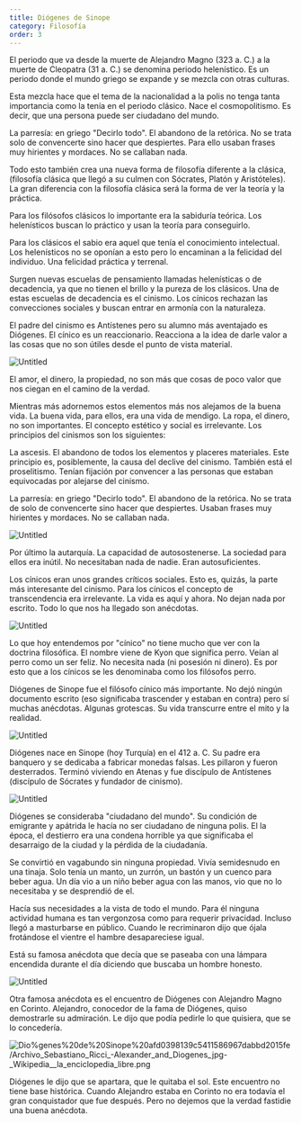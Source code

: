 ```yaml
---
title: Diógenes de Sinope 
category: Filosofía
order: 3
---
```



El periodo que va desde la muerte de Alejandro Magno (323 a. C.) a la muerte de Cleopatra (31 a. C.) se denomina periodo helenístico. Es un periodo donde el mundo griego se expande y se mezcla con otras culturas.

Esta mezcla hace que el tema de la nacionalidad a la polis no tenga tanta importancia como la tenía en el periodo clásico. Nace el cosmopolitismo. Es decir, que una persona puede ser ciudadano del mundo.

La parresía: en griego "Decirlo todo". El abandono de la retórica. No se trata solo de convencerte sino hacer que despiertes. Para ello usaban frases muy hirientes y mordaces. No se callaban nada.

Todo esto también crea una nueva forma de filosofía diferente a la clásica, (filosofía clásica que llegó a su culmen con Sócrates, Platón y Aristóteles). La gran diferencia con la filosofía clásica será la forma de ver la teoría y la práctica. 

Para los filósofos clásicos lo importante era la sabiduría teórica. Los helenísticos buscan lo práctico y usan la teoría para conseguirlo.

Para los clásicos el sabio era aquel que tenía el conocimiento intelectual. Los helenísticos no se oponían a esto pero lo encaminan a la felicidad del individuo. Una felicidad práctica y terrenal.

Surgen nuevas escuelas de pensamiento llamadas helenísticas o de decadencia, ya que no tienen el brillo y la pureza de los clásicos. Una de estas escuelas de decadencia es el cinismo. Los cínicos rechazan las convecciones sociales y buscan entrar en armonía con la naturaleza.

El padre del cinismo es Antístenes pero su alumno más aventajado es Diógenes. El cínico es un reaccionario. Reacciona a la idea de darle valor a las cosas que no son útiles desde el punto de vista material.

![Untitled]({{site.baseurl}}/images/Dio%genes%20de%20Sinope%20afd0398139c5411586967dabbd2015fe/Cursor_and_Antisthenes_pushkin_-_Antistenes_-_Wikipedia__la_enciclopedia_libre.png)

El amor, el dinero, la propiedad, no son más que cosas de poco valor que nos ciegan en el camino de la verdad.

Mientras más adornemos estos elementos más nos alejamos de la buena vida. La buena vida, para ellos, era una vida de mendigo. La ropa, el dinero, no son importantes. El concepto estético y social es irrelevante. Los principios del cinismos son los siguientes:

La ascesis. El abandono de todos los elementos y placeres materiales. Este principio es, posiblemente, la causa del declive del cinismo. También está el proselitismo. Tenían fijación por convencer a las personas que estaban equivocadas por alejarse del cinismo.

La parresía: en griego "Decirlo todo". El abandono de la retórica. No se trata de solo de convencerte sino hacer que despiertes. Usaban frases muy hirientes y mordaces. No se callaban nada.

![Untitled]({{site.baseurl}}/images/Dio%genes%20de%20Sinope%20afd0398139c5411586967dabbd2015fe/digoenes-imagens--644x362_jpg__644362_.png)

Por último la autarquía. La capacidad de autosostenerse.  La sociedad para ellos era inútil. No necesitaban nada de nadie. Eran autosuficientes.

Los cínicos eran unos grandes críticos sociales. Esto es, quizás, la parte más interesante del cinismo. Para los cínicos el concepto de transcendencia era irrelevante. La vida es aquí y ahora. No dejan nada por escrito. Todo lo que nos ha llegado son anécdotas.

![Untitled]({{site.baseurl}}/images/Dio%genes%20de%20Sinope%20afd0398139c5411586967dabbd2015fe/Waterhouse-Diogenes_-_Diogenes_de_Sinope_-_Wikipedia__la_enciclopedia_libre.png)

Lo que hoy entendemos por "cínico" no tiene mucho que ver con la doctrina filosófica. El nombre viene de Kyon que significa perro. Veían al perro como un ser feliz. No necesita nada (ni posesión ni dinero). Es por esto que a los cínicos se les denominaba como los filósofos perro.

Diógenes de Sinope fue el filósofo cínico más importante. No dejó ningún documento escrito (eso significaba trascender y estaban en contra) pero sí muchas anécdotas. Algunas grotescas. Su vida transcurre entre el mito y la realidad.

![Untitled]({{site.baseurl}}/images/Dio%genes%20de%20Sinope%20afd0398139c5411586967dabbd2015fe/La_scuola_di_Atene_-_La_escuela_de_Atenas_-_Wikipedia__la_enciclopedia_libre.png)

Diógenes nace en Sinope (hoy Turquía) en el 412 a. C. Su padre era banquero y se dedicaba a fabricar monedas falsas. Les pillaron y fueron desterrados. Terminó viviendo en Atenas y fue discípulo de Antístenes (discípulo de Sócrates y fundador de cinismo).

![Untitled]({{site.baseurl}}/images/Dio%genes%20de%20Sinope%20afd0398139c5411586967dabbd2015fe/Sinope_-_Google_Maps.png)

Diógenes se consideraba "ciudadano del mundo". Su condición de emigrante y apátrida le hacía no ser ciudadano de ninguna polis. El la época, el destierro era una condena horrible ya que significaba el desarraigo de la ciudad y la pérdida de la ciudadanía.

Se convirtió en vagabundo sin ninguna propiedad. Vivía semidesnudo en una tinaja. Solo tenía un manto, un zurrón, un bastón y un cuenco para beber agua. Un día vio a un niño beber agua con las manos, vio que no lo necesitaba y se desprendió de el.

Hacía sus necesidades a la vista de todo el mundo. Para él ninguna actividad humana es tan vergonzosa como para requerir privacidad. Incluso llegó a masturbarse en público. Cuando le recriminaron dijo que ójala frotándose el vientre el hambre desapareciese igual.

Está su famosa anécdota que decía que se paseaba con una lámpara encendida durante el día diciendo que buscaba un hombre honesto.

![Untitled]({{site.baseurl}}/images/Dio%genes%20de%20Sinope%20afd0398139c5411586967dabbd2015fe/LXXQRJVYLV443OPLYQJGBZPPNE_jpg__9801085_.png)

Otra famosa anécdota es el encuentro de Diógenes con Alejandro Magno en Corinto. Alejandro, conocedor de la fama de Diógenes, quiso demostrarle su admiración. Le dijo que podía pedirle lo que quisiera, que se lo concedería.

![Dio%genes%20de%20Sinope%20afd0398139c5411586967dabbd2015fe/Archivo_Sebastiano_Ricci_-_Alexander_and_Diogenes_jpg_-_Wikipedia__la_enciclopedia_libre.png](Dio%genes%20de%20Sinope%20afd0398139c5411586967dabbd2015fe/Archivo_Sebastiano_Ricci_-_Alexander_and_Diogenes_jpg_-_Wikipedia__la_enciclopedia_libre.png)

Diógenes le dijo que se apartara, que le quitaba el sol. Este encuentro no tiene base histórica. Cuando Alejandro estaba en Corinto no era todavía el gran conquistador que fue después. Pero no dejemos que la verdad fastidie una buena anécdota.

